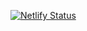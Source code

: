 [![Netlify Status](https://api.netlify.com/api/v1/badges/0719dd8b-1088-4561-8df9-64263f7ffbc8/deploy-status)](https://app.netlify.com/sites/biancafiore/deploys)
